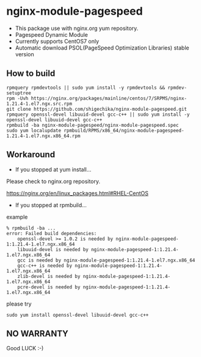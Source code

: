 # nginx-module-pagespeed

- This package use with nginx.org yum repository.
- Pagespeed Dynamic Module
- Currently supports CentOS7 only
- Automatic download PSOL(PageSpeed Optimization Libraries) stable version

## How to build

```
rpmquery rpmdevtools || sudo yum install -y rpmdevtools && rpmdev-setuptree
rpm -Uvh https://nginx.org/packages/mainline/centos/7/SRPMS/nginx-1.21.4-1.el7.ngx.src.rpm
git clone https://github.com/shigechika/nginx-module-pagespeed.git
rpmquery openssl-devel libuuid-devel gcc-c++ || sudo yum install -y openssl-devel libuuid-devel gcc-c++
rpmbuild -ba nginx-module-pagespeed/nginx-module-pagespeed.spec
sudo yum localupdate rpmbuild/RPMS/x86_64/nginx-module-pagespeed-1.21.4-1.el7.ngx.x86_64.rpm
```

## Workaround

- If you stopped at yum install...

Please check to nginx.org repository.

https://nginx.org/en/linux_packages.html#RHEL-CentOS

- If you stopped at rpmbuild...

example
```
% rpmbuild -ba ...
error: Failed build dependencies:
	openssl-devel >= 1.0.2 is needed by nginx-module-pagespeed-1:1.21.4-1.el7.ngx.x86_64
	libuuid-devel is needed by nginx-module-pagespeed-1:1.21.4-1.el7.ngx.x86_64
	gcc is needed by nginx-module-pagespeed-1:1.21.4-1.el7.ngx.x86_64
	gcc-c++ is needed by nginx-module-pagespeed-1:1.21.4-1.el7.ngx.x86_64
	zlib-devel is needed by nginx-module-pagespeed-1:1.21.4-1.el7.ngx.x86_64
	pcre-devel is needed by nginx-module-pagespeed-1:1.21.4-1.el7.ngx.x86_64
```
please try
```
sudo yum install openssl-devel libuuid-devel gcc-c++
```

## NO WARRANTY

Good LUCK :-)
